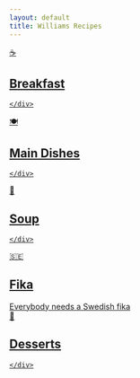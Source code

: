 ```yaml
---
layout: default
title: Williams Recipes
---
```


<div class="category-grid">
  <a href="{{ '/categories/breakfast' | relative_url }}" class="category-card breakfast">
    <div class="category-icon">
      ☕
    </div>
    <h2>Breakfast</h2>
    <div class="category-description">
      
    </div>
  </a>

  <a href="{{ '/categories/main' | relative_url }}" class="category-card main">
    <div class="category-icon">
      🍽️
    </div>
    <h2>Main Dishes</h2>
    <div class="category-description">
      
    </div>
  </a>

  <a href="{{ '/categories/soup' | relative_url }}" class="category-card soup">
    <div class="category-icon">
      🍲
    </div>
    <h2>Soup</h2>
    <div class="category-description">
      
    </div>
  </a>

  <a href="{{ '/categories/fika' | relative_url }}" class="category-card fika">
    <div class="category-icon">
      🇸🇪
    </div>
    <h2>Fika</h2>
    <div class="category-description">
      Everybody needs a Swedish fika
    </div>
  </a>

  <a href="{{ '/categories/dessert' | relative_url }}" class="category-card dessert">
    <div class="category-icon">
      🧁
    </div>
    <h2>Desserts</h2>
    <div class="category-description">
      
    </div>
  </a>
  
</div>